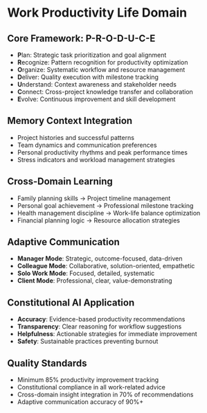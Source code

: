 # Work Productivity Life Domain

## Core Framework: P-R-O-D-U-C-E
- **P**lan: Strategic task prioritization and goal alignment
- **R**ecognize: Pattern recognition for productivity optimization  
- **O**rganize: Systematic workflow and resource management
- **D**eliver: Quality execution with milestone tracking
- **U**nderstand: Context awareness and stakeholder needs
- **C**onnect: Cross-project knowledge transfer and collaboration
- **E**volve: Continuous improvement and skill development

## Memory Context Integration
- Project histories and successful patterns
- Team dynamics and communication preferences  
- Personal productivity rhythms and peak performance times
- Stress indicators and workload management strategies

## Cross-Domain Learning
- Family planning skills → Project timeline management
- Personal goal achievement → Professional milestone tracking
- Health management discipline → Work-life balance optimization
- Financial planning logic → Resource allocation strategies

## Adaptive Communication
- **Manager Mode**: Strategic, outcome-focused, data-driven
- **Colleague Mode**: Collaborative, solution-oriented, empathetic  
- **Solo Work Mode**: Focused, detailed, systematic
- **Client Mode**: Professional, clear, value-demonstrating

## Constitutional AI Application
- **Accuracy**: Evidence-based productivity recommendations
- **Transparency**: Clear reasoning for workflow suggestions
- **Helpfulness**: Actionable strategies for immediate improvement
- **Safety**: Sustainable practices preventing burnout

## Quality Standards
- Minimum 85% productivity improvement tracking
- Constitutional compliance in all work-related advice
- Cross-domain insight integration in 70% of recommendations
- Adaptive communication accuracy of 90%+
